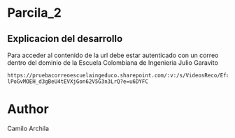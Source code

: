 # Parcila_2

## Explicacion del desarrollo

Para acceder al contenido de la url debe estar autenticado con un correo dentro del dominio de la Escuela Colombiana de Ingenieria Julio Garavito

```
https://pruebacorreoescuelaingeduco.sharepoint.com/:v:/s/VideosReco/Efxe1E8P4-lPoGvMOEH_d3gBeU4tEVXjGon62V5G3n3LrQ?e=u6DYFC
```

# Author 

Camilo Archila
